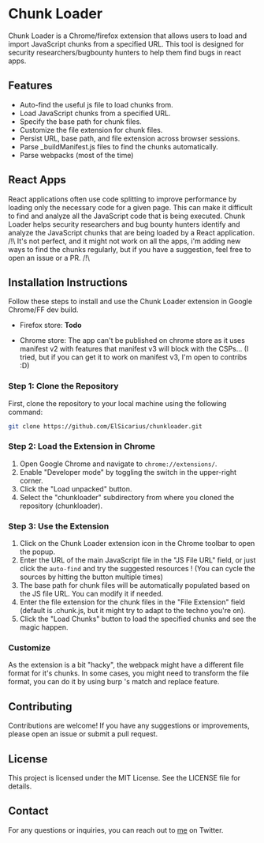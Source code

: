 # Chunk Loader
Chunk Loader is a Chrome/firefox extension that allows users to load and import JavaScript chunks from a specified URL. This tool is designed for security researchers/bugbounty hunters to help them find bugs in react apps.

## Features
- Auto-find the useful js file to load chunks from.
- Load JavaScript chunks from a specified URL.
- Specify the base path for chunk files.
- Customize the file extension for chunk files.
- Persist URL, base path, and file extension across browser sessions.
- Parse _buildManifest.js files to find the chunks automatically.
- Parse webpacks (most of the time)

## React Apps
React applications often use code splitting to improve performance by loading only the necessary code for a given page. This can make it difficult to find and analyze all the JavaScript code that is being executed. Chunk Loader helps security researchers and bug bounty hunters identify and analyze the JavaScript chunks that are being loaded by a React application.
/!\ It's not perfect, and it might not work on all the apps, i'm adding new ways to find the chunks regularly, but if you have a suggestion, feel free to open an issue or a PR. /!\

## Installation Instructions
Follow these steps to install and use the Chunk Loader extension in Google Chrome/FF dev build.

- Firefox store: **Todo**

- Chrome store: The app can't be published on chrome store as it uses manifest v2 with features that manifest v3 will block with the CSPs... (I tried, but if you can get it to work on manifest v3, I'm open to contribs :D)

### Step 1: Clone the Repository
First, clone the repository to your local machine using the following command:

```bash
git clone https://github.com/ElSicarius/chunkloader.git

```

### Step 2: Load the Extension in Chrome

1. Open Google Chrome and navigate to `chrome://extensions/`.
2. Enable "Developer mode" by toggling the switch in the upper-right corner.
3. Click the "Load unpacked" button.
4. Select the "chunkloader" subdirectory from where you cloned the repository (chunkloader).

### Step 3: Use the Extension
1. Click on the Chunk Loader extension icon in the Chrome toolbar to open the popup.
2. Enter the URL of the main JavaScript file in the "JS File URL" field, or just click the `auto-find` and try the suggested resources ! (You can cycle the sources by hitting the button multiple times)
3. The base path for chunk files will be automatically populated based on the JS file URL. You can modify it if needed.
4. Enter the file extension for the chunk files in the "File Extension" field (default is .chunk.js, but it might try to adapt to the techno you're on).
5. Click the "Load Chunks" button to load the specified chunks and see the magic happen.

### Customize
As the extension is a bit "hacky", the webpack might have a different file format for it's chunks.
In some cases, you might need to transform the file format, you can do it by using burp 's match and replace feature.

## Contributing
Contributions are welcome! If you have any suggestions or improvements, please open an issue or submit a pull request.

## License
This project is licensed under the MIT License. See the LICENSE file for details.

## Contact
For any questions or inquiries, you can reach out to [me](https://twitter.com/ElS1carius) on Twitter.

